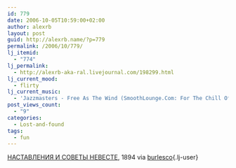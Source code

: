 ```yaml
---
id: 779
date: 2006-10-05T10:59:00+02:00
author: alexrb
layout: post
guid: http://alexrb.name/?p=779
permalink: /2006/10/779/
lj_itemid:
  - "774"
lj_permalink:
  - http://alexrb-aka-ral.livejournal.com/198299.html
lj_current_mood:
  - flirty
lj_current_music:
  - 'Jazzmasters - Free As The Wind (SmoothLounge.Com: For The Chill Of It (by Smoothjazz.Com))'
post_views_count:
  - "9"
categories:
  - Lost-and-found
tags:
  - fun
---
```

[НАСТАВЛЕНИЯ И СОВЕТЫ НЕВЕСТЕ](http://burlesco.livejournal.com/273483.html), 1894 via [burlesco](http://burlesco.livejournal.com/){.lj-user}